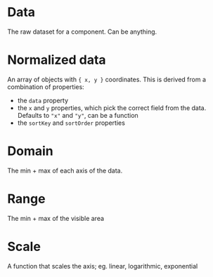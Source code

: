 # Data
The raw dataset for a component.  Can be anything.

# Normalized data
An array of objects with `{ x, y }` coordinates.
This is derived from a combination of properties: 
- the `data` property
- the `x` and `y` properties, which pick the correct field from the data.  Defaults to `"x"` and `"y"`, can be a function
- the `sortKey` and `sortOrder` properties


# Domain
The min + max of each axis of the data.  

# Range
The min + max of the visible area

# Scale
A function that scales the axis; eg. linear, logarithmic, exponential
 
